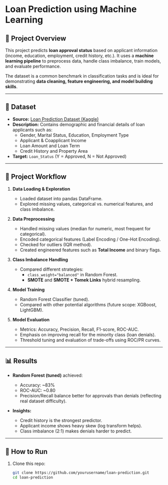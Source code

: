 # Loan Prediction using Machine Learning  

## 📌 Project Overview  
This project predicts **loan approval status** based on applicant information (income, education, employment, credit history, etc.). It uses a **machine learning pipeline** to preprocess data, handle class imbalance, train models, and evaluate performance.  

The dataset is a common benchmark in classification tasks and is ideal for demonstrating **data cleaning, feature engineering, and model building skills**.  

---

## 📂 Dataset  
- **Source:** [Loan Prediction Dataset (Kaggle)](https://www.kaggle.com/datasets/altruistdelhite04/loan-prediction-problem-dataset)  
- **Description:** Contains demographic and financial details of loan applicants such as:  
  - Gender, Marital Status, Education, Employment Type  
  - Applicant & Coapplicant Income  
  - Loan Amount and Loan Term  
  - Credit History and Property Area  
- **Target:** `Loan_Status` (Y = Approved, N = Not Approved)  

---

## 📂 Project Workflow  
1. **Data Loading & Exploration**  
   - Loaded dataset into pandas DataFrame.  
   - Explored missing values, categorical vs. numerical features, and class imbalance.  

2. **Data Preprocessing**  
   - Handled missing values (median for numeric, most frequent for categorical).  
   - Encoded categorical features (Label Encoding / One-Hot Encoding).  
   - Checked for outliers (IQR method).  
   - Created engineered features such as **Total Income** and binary flags.  

3. **Class Imbalance Handling**  
   - Compared different strategies:  
     - `class_weight="balanced"` in Random Forest.  
     - **SMOTE** and **SMOTE + Tomek Links** hybrid resampling.  

4. **Model Training**  
   - Random Forest Classifier (tuned).  
   - Compared with other potential algorithms (future scope: XGBoost, LightGBM).  

5. **Model Evaluation**  
   - Metrics: Accuracy, Precision, Recall, F1-score, ROC-AUC.  
   - Emphasis on improving recall for the minority class (loan denials).  
   - Threshold tuning and evaluation of trade-offs using ROC/PR curves.  

---

## 📊 Results  
- **Random Forest (tuned)** achieved:  
  - Accuracy: ~83%  
  - ROC-AUC: ~0.80  
  - Precision/Recall balance better for approvals than denials (reflecting real dataset difficulty).  

- **Insights:**  
  - Credit history is the strongest predictor.  
  - Applicant income shows heavy skew (log transform helps).  
  - Class imbalance (2:1) makes denials harder to predict.  

---

## 🚀 How to Run  
1. Clone this repo:
   ```bash
   git clone https://github.com/yourusername/loan-prediction.git
   cd loan-prediction
